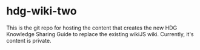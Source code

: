 # hdg-wiki-two
This is the git repo for hosting the content that creates the new HDG Knowledge Sharing Guide to replace the existing wikiJS wiki. Currently, it's content is private. 
